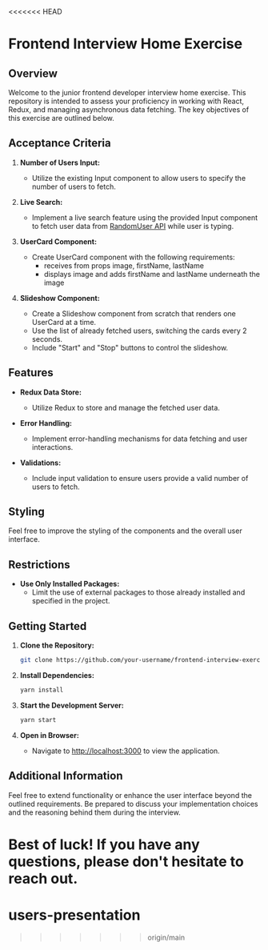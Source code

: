 <<<<<<< HEAD
# Frontend Interview Home Exercise

## Overview

Welcome to the junior frontend developer interview home exercise. This repository is intended to assess your proficiency in working with React, Redux, and managing asynchronous data fetching. The key objectives of this exercise are outlined below.

## Acceptance Criteria

1. **Number of Users Input:**
   - Utilize the existing Input component to allow users to specify the number of users to fetch.

2. **Live Search:**
   - Implement a live search feature using the provided Input component to fetch user data from [RandomUser API](https://randomuser.me/api?results={numberOfResults}) while user is typing.

3. **UserCard Component:**
   - Create UserCard component with the following requirements:
     - receives from props image, firstName, lastName
     - displays image and adds firstName and lastName underneath the image

4. **Slideshow Component:**
   - Create a Slideshow component from scratch that renders one UserCard at a time.
   - Use the list of already fetched users, switching the cards every 2 seconds.
   - Include "Start" and "Stop" buttons to control the slideshow.

## Features

- **Redux Data Store:**
  - Utilize Redux to store and manage the fetched user data.

- **Error Handling:**
  - Implement error-handling mechanisms for data fetching and user interactions.

- **Validations:**
  - Include input validation to ensure users provide a valid number of users to fetch.

## Styling
Feel free to improve the styling of the components and the overall user interface.

## Restrictions

- **Use Only Installed Packages:**
  - Limit the use of external packages to those already installed and specified in the project.

## Getting Started

1. **Clone the Repository:**
    ```bash
    git clone https://github.com/your-username/frontend-interview-exercise.git
    ```

2. **Install Dependencies:**
    ```bash
    yarn install
    ```

3. **Start the Development Server:**
    ```bash
    yarn start
    ```

4. **Open in Browser:**
    - Navigate to [http://localhost:3000](http://localhost:3000) to view the application.

## Additional Information

Feel free to extend functionality or enhance the user interface beyond the outlined requirements. Be prepared to discuss your implementation choices and the reasoning behind them during the interview.

Best of luck! If you have any questions, please don't hesitate to reach out.
=======
# users-presentation
>>>>>>> origin/main
